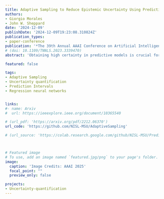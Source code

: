 ```yaml
---
title: Adaptive Sampling to Reduce Epistemic Uncertainty Using Prediction Interval-Generation Neural Networks
authors:
- Giorgio Morales
- John W. Sheppard
date: '2024-12-09'
publishDate: '2024-12-09T19:23:08.310824Z'
publication_types:
- paper-conference
publication: '*The 39th Annual AAAI Conference on Artificial Intelligence*'
# (doi: 10.1109/TNNLS.2023.3339470)
abstract: 'Obtaining high certainty in predictive models is crucial for making informed and trustworthy decisions in many scientific and engineering domains. However, extensive experimentation required for model accuracy can be both costly and time-consuming. This paper presents an adaptive sampling approach designed to reduce epistemic uncertainty in predictive models. Our primary contribution is the development of a metric that estimates potential epistemic uncertainty leveraging prediction interval-generation neural networks. This estimation relies on the distance between the predicted upper and lower bounds and the observed data at the tested positions and their neighboring points. Our second contribution is the proposal of a batch sampling strategy based on Gaussian processes (GPs). A GP is used as a surrogate model of the networks trained at each iteration of the adaptive sampling process. Using this GP, we design an acquisition function that selects a combination of sampling locations to maximize the reduction of epistemic uncertainty across the domain. We test our approach on three unidimensional synthetic problems and a multi-dimensional dataset based on an agricultural field for selecting experimental fertilizer rates. The results demonstrate that our method consistently converges faster to minimum epistemic uncertainty levels compared to Normalizing Flows Ensembles, MC-Dropout, and simple GPs.'

featured: false

tags:
- Adaptive Sampling
- Uncertainty quantification
- Prediction Intervals
- Regression neural networks


links:
#- name: Arxiv
#  url: https://ieeexplore.ieee.org/document/10365540

# (url_pdf: 'https://arxiv.org/pdf/2212.06370')
url_code: 'https://github.com/NISL-MSU/AdaptiveSampling'

# (url_source: 'https://colab.research.google.com/github/NISL-MSU/PredictionIntervals/blob/master/DualAQD_PredictionIntervals.ipynb')



# Featured image
# To use, add an image named `featured.jpg/png` to your page's folder. 
image:
  caption: 'Image Credits: AAAI 2025'
  focal_point: ""
  preview_only: false

projects:
- Uncertainty-quantification
---
```


